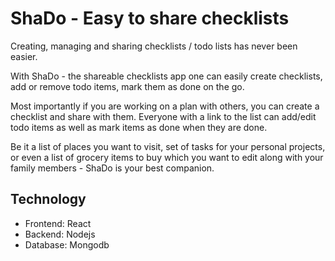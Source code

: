 # ShaDo - Easy to share checklists
Creating, managing and sharing checklists / todo lists has never been easier.

With ShaDo - the shareable checklists app one can easily create checklists, add or remove todo items, mark them as done on the go.

Most importantly if you are working on a plan with others, you can create a checklist and share with them. Everyone with a link to the list can add/edit todo items as well as mark items as done when they are done.

Be it a list of places you want to visit, set of tasks for your personal projects, or even a list of grocery items to buy which you want to edit along with your family members - ShaDo is your best companion.

## Technology
- Frontend: React
- Backend: Nodejs
- Database: Mongodb
